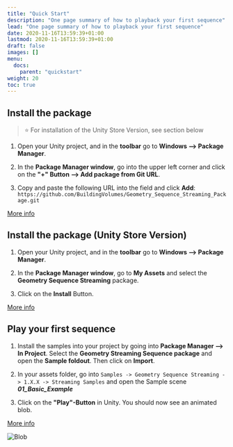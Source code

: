 ```yaml
---
title: "Quick Start"
description: "One page summary of how to playback your first sequence"
lead: "One page summary of how to playback your first sequence"
date: 2020-11-16T13:59:39+01:00
lastmod: 2020-11-16T13:59:39+01:00
draft: false
images: []
menu:
  docs:
    parent: "quickstart"
weight: 20
toc: true
---
```


## Install the package

> ⭐ For installation of the Unity Store Version, see section below

1. Open your Unity project, and in the **toolbar** go to **Windows –> Package Manager**.

2. In the **Package Manager window**, go into the upper left corner and click on the **"+" Button –> Add package from Git URL**.

3. Copy and paste the following URL into the field and click **Add**: `https://github.com/BuildingVolumes/Geometry_Sequence_Streaming_Package.git`

[More info](/docs/tutorials/unity-package-installation/)

## Install the package (Unity Store Version)

1. Open your Unity project, and in the **toolbar** go to **Windows –> Package Manager**.

2. In the **Package Manager window**, go to **My Assets** and select the **Geometry Sequence Streaming** package.

3. Click on the **Install** Button.

[More info](/docs/tutorials/unity-package-installation/)

## Play your first sequence

1. Install the samples into your project by going into **Package Manager –> In Project**. Select the **Geometry Streaming Sequence package** and open the **Sample foldout**. Then click on **Import**.

2. In your assets folder, go into `Samples -> Geometry Sequence Streaming -> 1.X.X -> Streaming Samples`  and open the Sample scene ***01_Basic_Example***

3. Click on the **"Play"-Button** in Unity. You should now see an animated blob.

[More info](/docs/tutorials/basic-playback/)

![Blob](https://media3.giphy.com/media/v1.Y2lkPTc5MGI3NjExYmVvbXVpazdyanR0dmxyNDhjazNkM3owcnV3NHlwMWFseDRpemoyeiZlcD12MV9pbnRlcm5hbF9naWZfYnlfaWQmY3Q9Zw/XuN1lmgwobrU8eWgsb/giphy.gif)
